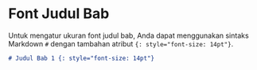 # Font Judul Bab

Untuk mengatur ukuran font judul bab, Anda dapat menggunakan sintaks Markdown `#` dengan tambahan atribut `{: style="font-size: 14pt"}`.

```markdown
# Judul Bab 1 {: style="font-size: 14pt"}
```
